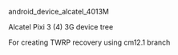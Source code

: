 android_device_alcatel_4013M

Alcatel Pixi 3 (4) 3G device tree

For creating TWRP recovery using cm12.1 branch
